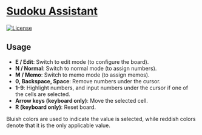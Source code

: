# [Sudoku Assistant](https://naokihori.github.io/Trash/SudokuAssistant/index.html)

[![License](https://img.shields.io/github/license/NaokiHori/Trash)](https://opensource.org/license/MIT)

## Usage

- **E / Edit**: Switch to edit mode (to configure the board).
- **N / Normal**: Switch to normal mode (to assign numbers).
- **M / Memo**: Switch to memo mode (to assign memos).
- **0, Backspace, Space**: Remove numbers under the cursor.
- **1-9**: Highlight numbers, and input numbers under the cursor if one of the cells are selected.
- **Arrow keys (keyboard only)**: Move the selected cell.
- **R (keyboard only)**: Reset board.

Bluish colors are used to indicate the value is selected, while reddish colors denote that it is the only applicable value.
